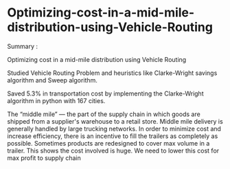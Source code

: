 # Optimizing-cost-in-a-mid-mile-distribution-using-Vehicle-Routing

Summary :

Optimizing cost in a mid-mile distribution using Vehicle Routing 

Studied Vehicle Routing Problem and heuristics like Clarke-Wright savings algorithm and Sweep algorithm.

Saved 5.3% in transportation cost by implementing the Clarke-Wright algorithm in python with 167 cities.

The “middle mile” — the part of the supply chain in which goods are shipped from a supplier's warehouse to a retail store.
Middle mile delivery is generally handled by large trucking networks.
In order to minimize cost and increase efficiency, there is an incentive to fill the trailers as completely as possible.
Sometimes products are redesigned to cover max volume in a trailer.
This shows the cost involved is huge. We need to lower this cost for max profit to supply chain
